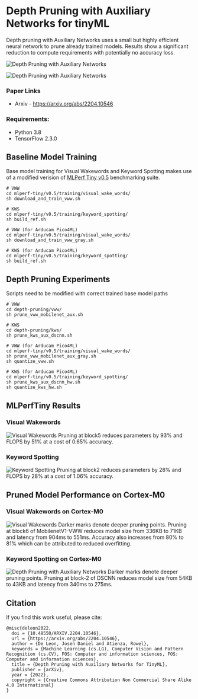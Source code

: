 # Depth Pruning with Auxiliary Networks for tinyML

Depth pruning with Auxiliary Networks uses a small but highly efficient neural network to prune already trained models. Results show a significant reduction to compute requirements with potentially no accuracy loss.

![Depth Pruning with Auxiliary Networks](figures/depth-pruning.png)

![Depth Pruning with Auxiliary Networks](figures/arch.png)

### Paper Links

* Arxiv - https://arxiv.org/abs/2204.10546

### Requirements:

* Python 3.8
* TensorFlow 2.3.0

## Baseline Model Training

Base model training for Visual Wakewords and Keyword Spotting makes use of a modified verision of [MLPerf Tiny v0.5](https://github.com/mlcommons/tiny) benchmarking suite.

```
# VWW
cd mlperf-tiny/v0.5/training/visual_wake_words/
sh download_and_train_vww.sh

# KWS
cd mlperf-tiny/v0.5/training/keyword_spotting/
sh build_ref.sh
```

```
# VWW (for Arducam Pico4ML)
cd mlperf-tiny/v0.5/training/visual_wake_words/
sh download_and_train_vww_gray.sh

# KWS (for Arducam Pico4ML)
cd mlperf-tiny/v0.5/training/keyword_spotting/
sh build_ref.sh
```

## Depth Pruning Experiments
Scripts need to be modified with correct trained base model paths

```
# VWW
cd depth-pruning/vww/
sh prune_vww_mobilenet_aux.sh

# KWS
cd depth-pruning/kws/
sh prune_kws_aux_dscnn.sh
```

```
# VWW (for Arducam Pico4ML)
cd mlperf-tiny/v0.5/training/visual_wake_words/
sh prune_vww_mobilenet_aux_gray.sh
sh quantize_vww.sh

# KWS (for Arducam Pico4ML)
cd mlperf-tiny/v0.5/training/keyword_spotting/
sh prune_kws_aux_dscnn_hw.sh
sh quantize_kws_hw.sh
```

## MLPerfTiny Results
### Visual Wakewords
![Visual Wakewords](figures/vww.png)
Pruning at block5 reduces parameters by 93% and FLOPS by 51% at a cost of 0.65% accuracy.

### Keyword Spotting
![Keyword Spotting](figures/kws.png)
Pruning at block2 reduces parameters by 28% and FLOPS by 28% at a cost of 1.06% accuracy.

## Pruned Model Performance on Cortex-M0
### Visual Wakewords on Cortex-M0
![Visual Wakewords](figures/vww-hw.png)
Darker marks denote deeper pruning points. Pruning at block6 of MobilenetV1-VWW reduces model size from 336KB to 71KB and latency from 904ms to 551ms. Accuracy also increases from 80% to 81% which can be attributed to reduced overfitting.

### Keyword Spotting on Cortex-M0 
![Depth Pruning with Auxiliary Networks](figures/kws-hw.png)
Darker marks denote deeper pruning points. Pruning at block-2 of DSCNN reduces model size from 54KB to 43KB and latency from 340ms to 275ms.

## Citation
If you find this work useful, please cite:

```
@misc{deleon2022,
  doi = {10.48550/ARXIV.2204.10546},
  url = {https://arxiv.org/abs/2204.10546},
  author = {De Leon, Josen Daniel and Atienza, Rowel},
  keywords = {Machine Learning (cs.LG), Computer Vision and Pattern Recognition (cs.CV), FOS: Computer and information sciences, FOS: Computer and information sciences},
  title = {Depth Pruning with Auxiliary Networks for TinyML},
  publisher = {arXiv},
  year = {2022},
  copyright = {Creative Commons Attribution Non Commercial Share Alike 4.0 International}
}

```
